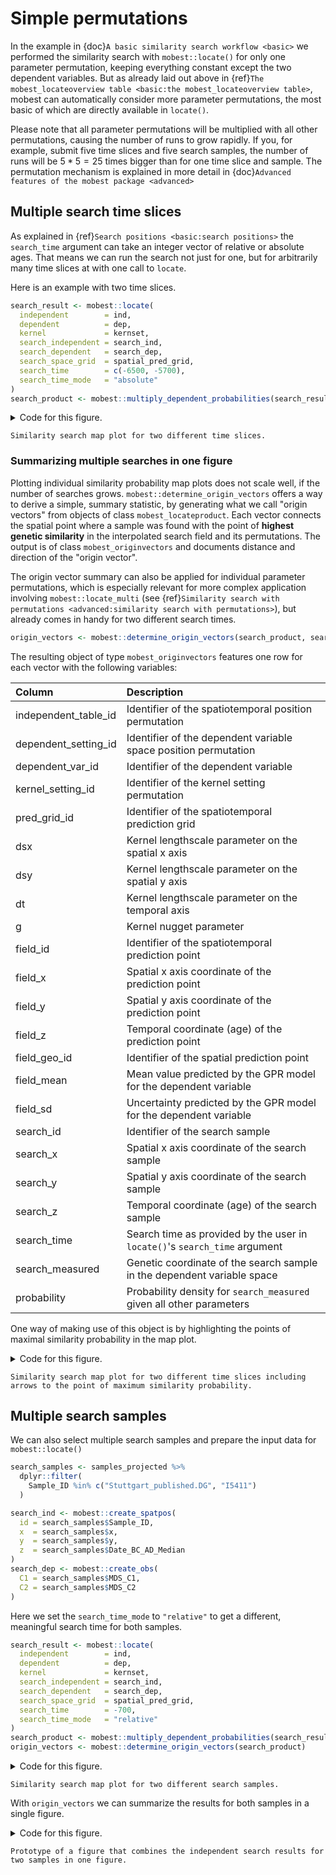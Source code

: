 # Simple permutations

In the example in {doc}`A basic similarity search workflow <basic>` we performed the similarity search with `mobest::locate()` for only one parameter permutation, keeping everything constant except the two dependent variables. But as already laid out above in {ref}`The mobest_locateoverview table <basic:the mobest_locateoverview table>`, mobest can automatically consider more parameter permutations, the most basic of which are directly available in `locate()`.

Please note that all parameter permutations will be multiplied with all other permutations, causing the number of runs to grow rapidly. If you, for example, submit five time slices and five search samples, the number of runs will be $5*5=25$ times bigger than for one time slice and sample. The permutation mechanism is explained in more detail in {doc}`Advanced features of the mobest package <advanced>`

## Multiple search time slices

As explained in {ref}`Search positions <basic:search positions>` the `search_time` argument can take an integer vector of relative or absolute ages. That means we can run the search not just for one, but for arbitrarily many time slices at with one call to `locate`.

Here is an example with two time slices.

```r
search_result <- mobest::locate(
  independent        = ind,
  dependent          = dep,
  kernel             = kernset,
  search_independent = search_ind,
  search_dependent   = search_dep,
  search_space_grid  = spatial_pred_grid,
  search_time        = c(-6500, -5700),
  search_time_mode   = "absolute"
)
search_product <- mobest::multiply_dependent_probabilities(search_result)
```

<details>
<summary>Code for this figure.</summary>

```r
ggplot() +
  geom_raster(
    data = search_product,
    mapping = aes(x = field_x, y = field_y, fill = probability)
  ) +
  scale_fill_viridis_c() +
  geom_sf(
    data = research_area_3035,
    fill = NA, colour = "red",
    linetype = "solid", linewidth = 1
  ) +
  geom_point(
    data = search_samples,
    mapping = aes(x, y),
    colour = "red"
  ) +
  ggtitle(
    label = "<Stuttgart> ~5250BC",
    subtitle = "Early Neolithic (Linear Pottery Culture) - Lazaridis et al. 2014"
  ) +
  theme_bw() +
  theme(
    axis.title = element_blank()
  ) +
  guides(
    fill = guide_colourbar(title = "Similarity\nsearch\nprobability")
  ) +
  facet_wrap(
    ~search_time,
    labeller = \(variable, value) {
      paste0("Search time: ", abs(value), "BC")
    }
  )
```
</details>

```{figure} img/basic/search_map_two_timeslices.png
Similarity search map plot for two different time slices.
```

### Summarizing multiple searches in one figure

Plotting individual similarity probability map plots does not scale well, if the number of searches grows. `mobest::determine_origin_vectors` offers a way to derive a simple, summary statistic, by generating what we call "origin vectors" from objects of class `mobest_locateproduct`. Each vector connects the spatial point where a sample was found with the point of **highest genetic similarity** in the interpolated search field and its permutations. The output is of class `mobest_originvectors` and documents distance and direction of the "origin vector".

The origin vector summary can also be applied for individual parameter permutations, which is especially relevant for more complex application involving `mobest::locate_multi` (see {ref}`Similarity search with permutations <advanced:similarity search with permutations>`), but already comes in handy for two different search times.

```r
origin_vectors <- mobest::determine_origin_vectors(search_product, search_time)
```

The resulting object of type `mobest_originvectors` features one row for each vector with the following variables:

|Column               |Description |
|:--------------------|:-----------|
|independent_table_id |Identifier of the spatiotemporal position permutation|
|dependent_setting_id |Identifier of the dependent variable space position permutation|
|dependent_var_id     |Identifier of the dependent variable|
|kernel_setting_id    |Identifier of the kernel setting permutation|
|pred_grid_id         |Identifier of the spatiotemporal prediction grid|
|dsx                  |Kernel lengthscale parameter on the spatial x axis|
|dsy                  |Kernel lengthscale parameter on the spatial y axis|
|dt                   |Kernel lengthscale parameter on the temporal axis|
|g                    |Kernel nugget parameter|
|field_id             |Identifier of the spatiotemporal prediction point|
|field_x              |Spatial x axis coordinate of the prediction point|
|field_y              |Spatial y axis coordinate of the prediction point|
|field_z              |Temporal coordinate (age) of the prediction point|
|field_geo_id         |Identifier of the spatial prediction point|
|field_mean           |Mean value predicted by the GPR model for the dependent variable|
|field_sd             |Uncertainty predicted by the GPR model for the dependent variable|
|search_id            |Identifier of the search sample|
|search_x             |Spatial x axis coordinate of the search sample|
|search_y             |Spatial y axis coordinate of the search sample|
|search_z             |Temporal coordinate (age) of the search sample|
|search_time          |Search time as provided by the user in `locate()`'s `search_time` argument|
|search_measured      |Genetic coordinate of the search sample in the dependent variable space|
|probability          |Probability density for `search_measured` given all other parameters|

One way of making use of this object is by highlighting the points of maximal similarity probability in the map plot.

<details>
<summary>Code for this figure.</summary>

```r
ggplot() +
  geom_raster(
    data = search_product,
    mapping = aes(x = field_x, y = field_y, fill = probability)
  ) +
  scale_fill_viridis_c() +
  geom_sf(
    data = research_area_3035,
    fill = NA, colour = "red",
    linetype = "solid", linewidth = 1
  ) +
  geom_point(
    data = search_samples,
    mapping = aes(x, y),
    colour = "red"
  ) +
  geom_point(
    data = origin_vectors,
    mapping = aes(field_x, field_y),
    fill = "orange", shape = 24
  ) +
  geom_segment(
    data = origin_vectors,
    mapping = aes(
      x = search_x, y = search_y,
      xend = field_x, yend = field_y
    ),
    arrow = arrow(length = unit(0.2, "cm")),
    colour = "red"
  ) +
  geom_label(
    data = origin_vectors,
    mapping = aes(
      x = (field_x + search_x)/2, y = (field_y + search_y)/2,
      label = paste0(round(ov_dist/1000, -2), "km")
    ),
    fill = "white", colour = "red", size = 2
  ) +
  ggtitle(
    label = "<Stuttgart> ~5250BC",
    subtitle = "Early Neolithic (Linear Pottery Culture) - Lazaridis et al. 2014"
  ) +
  theme_bw() +
  theme(
    axis.title = element_blank()
  ) +
  guides(
    fill = guide_colourbar(title = "Similarity\nsearch\nprobability")
  ) +
  facet_wrap(
    ~search_time,
    labeller = \(variable, value) {
      paste0("Search time: ", abs(value), "BC")
    }
  )
```
</details>

```{figure} img/basic/search_map_two_timeslices_with_ovs.png
Similarity search map plot for two different time slices including arrows to the point of maximum similarity probability.
```

## Multiple search samples

We can also select multiple search samples and prepare the input data for `mobest::locate()` 

```r
search_samples <- samples_projected %>%
  dplyr::filter(
    Sample_ID %in% c("Stuttgart_published.DG", "I5411")
  )

search_ind <- mobest::create_spatpos(
  id = search_samples$Sample_ID,
  x  = search_samples$x,
  y  = search_samples$y,
  z  = search_samples$Date_BC_AD_Median
)
search_dep <- mobest::create_obs(
  C1 = search_samples$MDS_C1,
  C2 = search_samples$MDS_C2
)
```

Here we set the `search_time_mode` to `"relative"` to get a different, meaningful search time for both samples.

```r
search_result <- mobest::locate(
  independent        = ind,
  dependent          = dep,
  kernel             = kernset,
  search_independent = search_ind,
  search_dependent   = search_dep,
  search_space_grid  = spatial_pred_grid,
  search_time        = -700,
  search_time_mode   = "relative"
)
search_product <- mobest::multiply_dependent_probabilities(search_result)
origin_vectors <- mobest::determine_origin_vectors(search_product)
```

<details>
<summary>Code for this figure.</summary>

```r
ggplot() +
  geom_raster(
    data = search_product,
    mapping = aes(x = field_x, y = field_y, fill = probability)
  ) +
  scale_fill_viridis_c() +
  geom_sf(
    data = research_area_3035,
    fill = NA, colour = "red",
    linetype = "solid", linewidth = 1
  ) +
  geom_point(
    data = search_samples %>% dplyr::rename(search_id = Sample_ID),
    mapping = aes(x, y),
    colour = "red"
  ) +
  theme_bw() +
  theme(
    axis.title = element_blank()
  ) +
  guides(
    fill = guide_colourbar(title = "Similarity\nsearch\nprobability")
  ) +
  facet_wrap(
    ~search_id,
    ncol = 2,
    labeller = labeller(
      search_id = c(
        "Stuttgart_published.DG" = paste(
          "<Stuttgart> ~5250BC",
          "Early Neolithic (Linear Pottery culture) - Lazaridis et al. 2014",
          "Search time: ~5950BC",
          sep = "\n"
        ),
        "I5411" = paste(
          "<I5411> ~6650BC",
          "Mesolithic (Iron Gates) - Mathieson et al. 2018",
          "Search time: ~7350BC",
          sep = "\n"
        )
      )
    )
  )
```
</details>

```{figure} img/basic/search_map_two_samples.png
Similarity search map plot for two different search samples.
```

With `origin_vectors` we can summarize the results for both samples in a single figure.

<details>
<summary>Code for this figure.</summary>

```r
ggplot() +
  geom_sf(
    data = research_land_outline_3035,
    fill = "grey", color = NA
  ) +
  geom_sf(
    data = research_area_3035,
    fill = NA, colour = "red",
    linetype = "solid", linewidth = 1
  ) +
  geom_point(
    data = origin_vectors,
    mapping = aes(search_x, search_y),
    colour = "red"
  ) +
  geom_point(
    data = origin_vectors,
    mapping = aes(field_x, field_y),
    fill = "orange", shape = 24
  ) +
  geom_segment(
    data = origin_vectors,
    mapping = aes(
      x = search_x, y = search_y,
      xend = field_x, yend = field_y
    ),
    arrow = arrow(length = unit(0.2, "cm")),
    colour = "red"
  ) +
  theme_bw() +
  theme(
    axis.title = element_blank()
  )
```
</details>

```{figure} img/basic/search_map_two_samples_in_one_plot.png
Prototype of a figure that combines the independent search results for two samples in one figure.
```